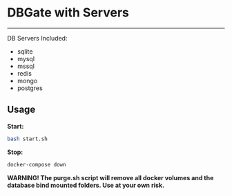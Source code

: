 # DBGate with Servers
---
DB Servers Included:
- sqlite
- mysql
- mssql
- redis
- mongo
- postgres

## Usage

**Start:**
```bash
bash start.sh
```

**Stop:**
```bash
docker-compose down
```

**WARNING! The purge.sh script will remove all docker volumes and the database bind mounted folders. Use at your own risk.**
